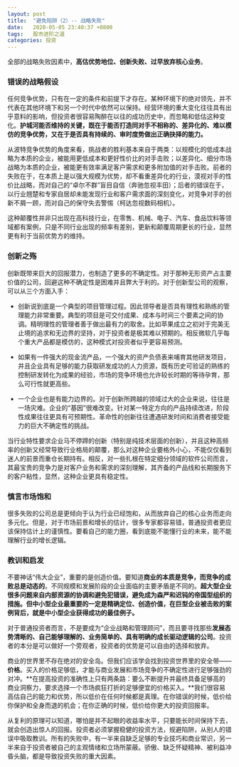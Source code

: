 ```yaml
---
layout: post
title:  "避免陷阱（2）-- 战略失败"
date:   2020-05-05 23:40:37 +0800
tags:   股市进阶之道
categories: 投资
---
```


全部的战略失败因素中，**高估优势地位、创新失败、过早放弃核心业务**。

### 错误的战略假设

任何竞争优势，只有在一定的条件和前提下才存在。某种环境下的绝对领先，并不代表在其他环境下和另一个时代中依然可以保持。经营环境的重大变化往往具有出乎意料的影响，但投资者很容易陶醉在以往的成功历史中，而忽略和低估这种变化。**护城河能否维持的关键，既在于能否打造同对手不相称的、差异化的、难以模仿的竞争优势，又在于是否具有持续的、审时度势做出正确抉择的能力。**

从波特竞争优势的角度来看，挑战者的胜利基本来自于两类：以规模化的低成本战略为本质的企业，被能用更低成本和更好性价比的对手击败；以差异化、细分市场战略为本质的企业，被能更有效率满足客户需求和更多附加值的对手击败。前者的失败在于，在本质上是以强大规模为优势，却不看重差异化的行业，漠视对手的性价比战略，而对自己的“卓尔不群”盲目自信（奔驰忽视丰田）；后者的错误在于，以行业翘楚和专家自居却未能发现行业和客户需求面的深刻变化，对竞争对手的创新不屑一顾，而对自己的保守失去警惕（柯达忽视数码相机）。

这种颠覆性并非只出现在高科技行业，在零售、机械、电子、汽车、食品饮料等领域都有案例，只是不同行业出现的频率有差别，更新和颠覆周期更长的行业，显然更有利于当前优势方的维持。

### 创新之殇

创新既带来巨大的回报潜力，也制造了更多的不确定性。对于那种无形资产占主要价值的公司，回避这种不确定性是困难并且弊大于利的。对于创新型公司的观察，可以从三个方面入手：

+ 创新说到底是一个典型的项目管理过程。因此领导者是否具有理性和熟练的管理能力非常重要。典型的项目是可交付成果、成本与时间三个要素之间的协调。精明理性的管理者善于做出最有力的取舍。比如苹果成立之初对于完美无止境的追求和无边界的坚持，对于投资者是极其难以预期的。相反微软几乎每个重大产品都是模仿的，这种模式对投资者似乎更容易预测。

+ 如果有一件强大的现金流产品，一个强大的资产负债表来哺育其他研发项目，并且企业具有足够的能力获取研发成功的人力资源，既有历史可验证的熟练的控制研发转化为成果的经验，市场的竞争环境也允许较长时期的等待孕育，那么可行性就更高些。

+ 一个企业也是有能力边界的。对于创新所跨越的领域过大的企业来说，往往是一场灾难。企业的“基因”很难改变。针对某一特定方向的产品持续改进，阶段性成果往往更具有可预期性。革命性的创新往往遭遇研发时间和消费者接受能力的巨大不确定性的挑战。

当行业特性要求企业马不停蹄的创新（特别是纯技术层面的创新），并且这种高频率的创新又经常导致行业格局的颠覆，那么对这种企业要格外小心，不能仅仅看到迷人的前景而重仓长期持有。相反，对一些扎根在特定细分领域的软件公司而言，其最宝贵的竞争力是对客户业务和需求的深刻理解，其齐备的产品线和长期服务下的客户粘性，显然，这种企业更具有稳定性。

### 慎言市场饱和

很多失败的公司总是更倾向于认为行业已经饱和，从而放弃自己的核心业务而走向多元化。但是，对于市场前景和增长的估计，很多专家都容易错，普通投资者更应该保持估计上的谨慎性。要看自己的能力圈，看到底能不能懂行业的未来，能不能理解行业的增长逻辑。

### 教训和启发

不要神话“伟大企业”，重要的是创造价值。要知道**商业的本质是竞争，而竞争的成败总是动态的**。不同规模和发展阶段的企业面临的主要矛盾是不同的。**超大型企业很多问题来自内部资源的协调和避免犯错误，避免成为森严和迟钝的帝国型组织的措施。但中小型企业最重要的一定是精确定位、创造价值，在巨型企业被击败的案例背后，就是中小型企业获得成功的最佳例子。**

对于普通投资者而言，不是要成为“企业战略和管理顾问”，而且要寻找那些**发展态势清晰的、自己能够理解的、业务简单的、具有明确的成长驱动逻辑的公司**。投资者的本分是可以做好一个旁观者，投资者的优势是可以自由的选择和放弃。

商业的世界里不存在绝对的安全岛。但我们应该学会找到投资世界里的安全带——**价格**。买入的价格足够低，才能与商业发展和市场竞争的不确定性进行足够强劲的对冲。**在提高投资的准确性上只有两条路：要么不断提升并最终具备足够高的商业洞察力，要求选择一个市场疯狂打折的足够便宜的价格买入。**我们很容易高估自己的能力和优势，所以低价在任何时候都是真理。在你错误的时候，低价给你保护和全身而退的机会；在你正确的时候，低价给你更大的投资回报率。

从复利的原理可以知道，哪怕是并不起眼的收益率水平，只要能长时间保持下去，就会创造出惊人的回报。投资者必须掌握稳健的投资方法，规避陷阱，从别人的错误中吸取教训。所有的失败中，有一半来自缺乏足够的专业技巧和商业常识，另一半来自于投资者被自己的主观情绪和立场所蒙蔽。骄傲、缺乏怀疑精神、被利益冲昏头脑，都是导致投资失败的重大因素。

